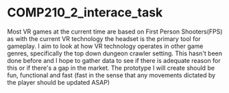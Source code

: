 # COMP210_2_interace_task

Most VR games at the current time are based on First Person Shooters(FPS) as with the current VR technology the headset is the primary
tool for gameplay. I aim to look at how VR technology operates in other game genres, specifically the top down dungeon crawler setting.
This hasn't been done before and I hope to gather data to see if there is adequate reason for this or if there's a gap in the market. The prototype I will create should be fun, functional and fast (fast in the sense that any movements dictated by the player should be updated ASAP)
